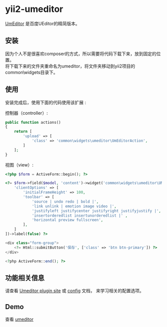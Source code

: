 yii2-umeditor
=============
[UmEditor](http://ueditor.baidu.com/website/umeditor.html) 是百度UEditor的精简版本。

安装
------------
因为个人不是很喜欢composer的方式，所以需要将代码下载下来，放到固定的位置。  
将下载下来的文件夹重命名为umeditor，将文件夹移动到yii2项目的common\widgets目录下。

使用
------------

安装完成后，使用下面的代码使用该扩展  :

控制器（controller）:  

```php
public function actions()
{
    return [
        'upload' => [
            'class' => 'common\widgets\umeditor\UmEditorAction',
        ]
    ];
}
```

视图（view）:

```php
<?php $form = ActiveForm::begin(); ?>

<?= $form->field($model, 'content')->widget('common\widgets\umeditor\UMeditor', [
    'clientOptions' => [
        'initialFrameHeight' => 100,
        'toolbar' => [
            'source | undo redo | bold |',
            'link unlink | emotion image video |',
            'justifyleft justifycenter justifyright justifyjustify |',
            'insertorderedlist insertunorderedlist |' ,
            'horizontal preview fullscreen',
        ],
    ]
])->label(false) ?>

<div class="form-group">
    <?= Html::submitButton('保存', ['class' => 'btn btn-primary']) ?>
</div>

<?php ActiveForm::end(); ?>
```

功能相关信息
-------------------
请查看 [Umeditor plugin site](http://ueditor.baidu.com) 或 [config](https://github.com/shiyangDR/yii2-umeditor/blob/master/umeditor/umeditor.config.js) 文档， 来学习相关的配置选项。

Demo
-------------------
查看 [umeditor](http://ueditor.baidu.com/website/umeditor.html)